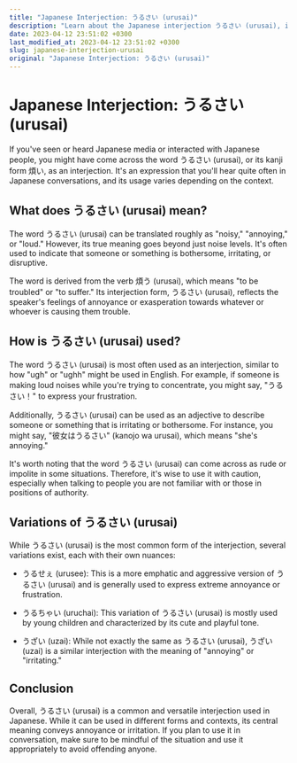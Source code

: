 ```yaml
---
title: "Japanese Interjection: うるさい (urusai)"
description: "Learn about the Japanese interjection うるさい (urusai), its meaning, usage, and variations."
date: 2023-04-12 23:51:02 +0300
last_modified_at: 2023-04-12 23:51:02 +0300
slug: japanese-interjection-urusai
original: "Japanese Interjection: うるさい (urusai)"
---
```

# Japanese Interjection: うるさい (urusai)

If you've seen or heard Japanese media or interacted with Japanese people, you might have come across the word うるさい (urusai), or its kanji form 煩い, as an interjection. It's an expression that you'll hear quite often in Japanese conversations, and its usage varies depending on the context.

## What does うるさい (urusai) mean?

The word うるさい (urusai) can be translated roughly as "noisy," "annoying," or "loud." However, its true meaning goes beyond just noise levels. It's often used to indicate that someone or something is bothersome, irritating, or disruptive.

The word is derived from the verb 煩う (urusai), which means "to be troubled" or "to suffer." Its interjection form, うるさい (urusai), reflects the speaker's feelings of annoyance or exasperation towards whatever or whoever is causing them trouble.

## How is うるさい (urusai) used?

The word うるさい (urusai) is most often used as an interjection, similar to how "ugh" or "ughh" might be used in English. For example, if someone is making loud noises while you're trying to concentrate, you might say, "うるさい！" to express your frustration.

Additionally, うるさい (urusai) can be used as an adjective to describe someone or something that is irritating or bothersome. For instance, you might say, "彼女はうるさい" (kanojo wa urusai), which means "she's annoying."

It's worth noting that the word うるさい (urusai) can come across as rude or impolite in some situations. Therefore, it's wise to use it with caution, especially when talking to people you are not familiar with or those in positions of authority.

## Variations of うるさい (urusai)

While うるさい (urusai) is the most common form of the interjection, several variations exist, each with their own nuances:

- うるせぇ (urusee): This is a more emphatic and aggressive version of うるさい (urusai) and is generally used to express extreme annoyance or frustration.

- うるちゃい (uruchai): This variation of うるさい (urusai) is mostly used by young children and characterized by its cute and playful tone.

- うざい (uzai): While not exactly the same as うるさい (urusai), うざい (uzai) is a similar interjection with the meaning of "annoying" or "irritating."

## Conclusion

Overall, うるさい (urusai) is a common and versatile interjection used in Japanese. While it can be used in different forms and contexts, its central meaning conveys annoyance or irritation. If you plan to use it in conversation, make sure to be mindful of the situation and use it appropriately to avoid offending anyone.